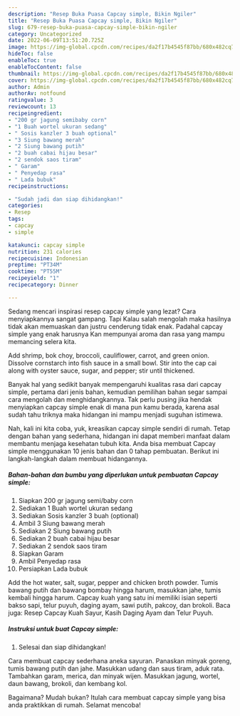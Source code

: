 ```yaml
---
description: "Resep Buka Puasa Capcay simple, Bikin Ngiler"
title: "Resep Buka Puasa Capcay simple, Bikin Ngiler"
slug: 679-resep-buka-puasa-capcay-simple-bikin-ngiler
category: Uncategorized
date: 2022-06-09T13:51:20.725Z
image: https://img-global.cpcdn.com/recipes/da2f17b4545f87bb/680x482cq70/capcay-simple-foto-resep-utama.jpg
hideToc: false
enableToc: true
enableTocContent: false
thumbnail: https://img-global.cpcdn.com/recipes/da2f17b4545f87bb/680x482cq70/capcay-simple-foto-resep-utama.jpg
cover: https://img-global.cpcdn.com/recipes/da2f17b4545f87bb/680x482cq70/capcay-simple-foto-resep-utama.jpg
author: Admin
authorAv: notfound
ratingvalue: 3
reviewcount: 13
recipeingredient:
- "200 gr jagung semibaby corn"
- "1 Buah wortel ukuran sedang"
- " Sosis kanzler 3 buah optional"
- "3 Siung bawang merah"
- "2 Siung bawang putih"
- "2 buah cabai hijau besar"
- "2 sendok saos tiram"
- " Garam"
- " Penyedap rasa"
- " Lada bubuk"
recipeinstructions:

- "Sudah jadi dan siap dihidangkan!"
categories:
- Resep
tags:
- capcay
- simple

katakunci: capcay simple 
nutrition: 231 calories
recipecuisine: Indonesian
preptime: "PT34M"
cooktime: "PT55M"
recipeyield: "1"
recipecategory: Dinner

---
```



Sedang mencari inspirasi resep capcay simple yang lezat? Cara menyiapkannya sangat gampang. Tapi Kalau salah mengolah maka hasilnya tidak akan memuaskan dan justru cenderung tidak enak. Padahal capcay simple yang enak harusnya Kan mempunyai aroma dan rasa yang mampu memancing selera kita.


Add shrimp, bok choy, broccoli, cauliflower, carrot, and green onion. Dissolve cornstarch into fish sauce in a small bowl. Stir into the cap cai along with oyster sauce, sugar, and pepper; stir until thickened.

Banyak hal yang sedikit banyak mempengaruhi kualitas rasa dari capcay simple, pertama dari jenis bahan, kemudian pemilihan bahan segar sampai cara mengolah dan menghidangkannya. Tak perlu pusing jika hendak menyiapkan capcay simple enak di mana pun kamu berada, karena asal sudah tahu triknya maka hidangan ini mampu menjadi suguhan istimewa.


Nah, kali ini kita coba, yuk, kreasikan capcay simple sendiri di rumah. Tetap dengan bahan yang sederhana, hidangan ini dapat memberi manfaat dalam membantu menjaga kesehatan tubuh kita. Anda bisa membuat Capcay simple menggunakan 10 jenis bahan dan 0 tahap pembuatan. Berikut ini langkah-langkah dalam membuat hidangannya.

<!--inarticleads1-->

##### Bahan-bahan dan bumbu yang diperlukan untuk pembuatan Capcay simple:

1. Siapkan 200 gr jagung semi/baby corn
1. Sediakan 1 Buah wortel ukuran sedang
1. Sediakan  Sosis kanzler 3 buah (optional)
1. Ambil 3 Siung bawang merah
1. Sediakan 2 Siung bawang putih
1. Sediakan 2 buah cabai hijau besar
1. Sediakan 2 sendok saos tiram
1. Siapkan  Garam
1. Ambil  Penyedap rasa
1. Persiapkan  Lada bubuk


Add the hot water, salt, sugar, pepper and chicken broth powder. Tumis bawang putih dan bawang bombay hingga harum, masukkan jahe, tumis kembali hingga harum. Capcay kuah yang satu ini memiliki isian seperti bakso sapi, telur puyuh, daging ayam, sawi putih, pakcoy, dan brokoli. Baca juga: Resep Capcay Kuah Sayur, Kasih Daging Ayam dan Telur Puyuh. 

<!--inarticleads2-->

##### Instruksi untuk buat Capcay simple:


1. Selesai dan siap dihidangkan!

Cara membuat capcay sederhana aneka sayuran. Panaskan minyak goreng, tumis bawang putih dan jahe. Masukkan udang dan saus tiram, aduk rata. Tambahkan garam, merica, dan minyak wijen. Masukkan jagung, wortel, daun bawang, brokoli, dan kembang kol. 

Bagaimana? Mudah bukan? Itulah cara membuat capcay simple yang bisa anda praktikkan di rumah. Selamat mencoba!
